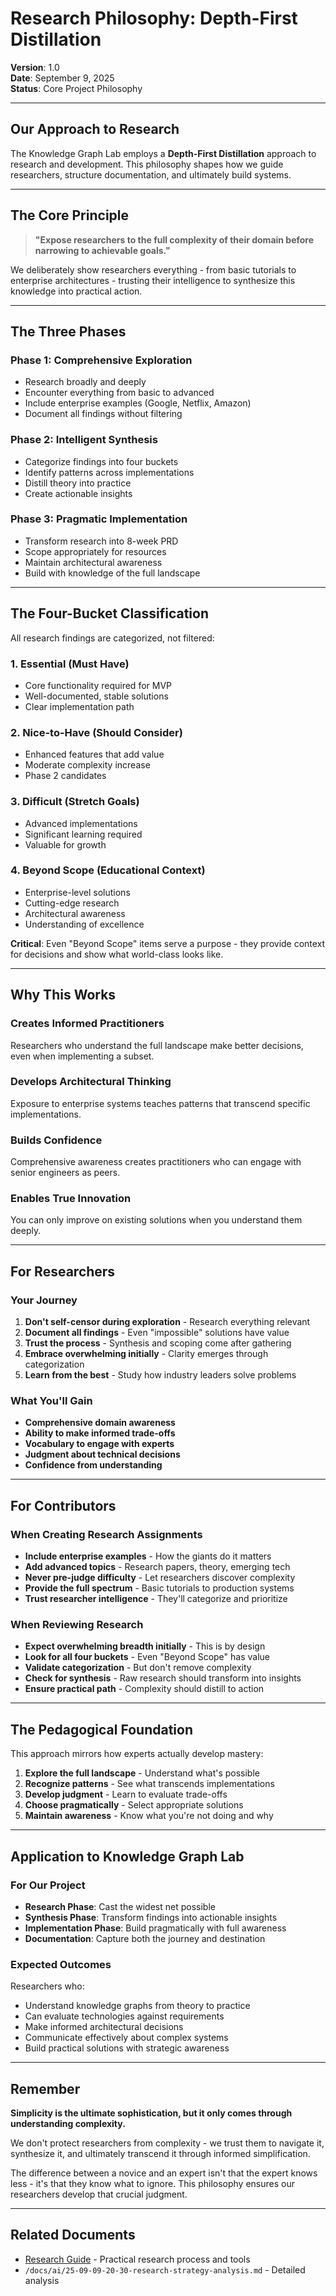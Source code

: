 # Research Philosophy: Depth-First Distillation

**Version**: 1.0  
**Date**: September 9, 2025  
**Status**: Core Project Philosophy

---

## Our Approach to Research

The Knowledge Graph Lab employs a **Depth-First Distillation** approach to research and development. This philosophy shapes how we guide researchers, structure documentation, and ultimately build systems.

---

## The Core Principle

> **"Expose researchers to the full complexity of their domain before narrowing to achievable goals."**

We deliberately show researchers everything - from basic tutorials to enterprise architectures - trusting their intelligence to synthesize this knowledge into practical action.

---

## The Three Phases

### Phase 1: Comprehensive Exploration
- Research broadly and deeply
- Encounter everything from basic to advanced
- Include enterprise examples (Google, Netflix, Amazon)
- Document all findings without filtering

### Phase 2: Intelligent Synthesis
- Categorize findings into four buckets
- Identify patterns across implementations
- Distill theory into practice
- Create actionable insights

### Phase 3: Pragmatic Implementation
- Transform research into 8-week PRD
- Scope appropriately for resources
- Maintain architectural awareness
- Build with knowledge of the full landscape

---

## The Four-Bucket Classification

All research findings are categorized, not filtered:

### 1. Essential (Must Have)
- Core functionality required for MVP
- Well-documented, stable solutions
- Clear implementation path

### 2. Nice-to-Have (Should Consider)
- Enhanced features that add value
- Moderate complexity increase
- Phase 2 candidates

### 3. Difficult (Stretch Goals)
- Advanced implementations
- Significant learning required
- Valuable for growth

### 4. Beyond Scope (Educational Context)
- Enterprise-level solutions
- Cutting-edge research
- Architectural awareness
- Understanding of excellence

**Critical**: Even "Beyond Scope" items serve a purpose - they provide context for decisions and show what world-class looks like.

---

## Why This Works

### Creates Informed Practitioners
Researchers who understand the full landscape make better decisions, even when implementing a subset.

### Develops Architectural Thinking
Exposure to enterprise systems teaches patterns that transcend specific implementations.

### Builds Confidence
Comprehensive awareness creates practitioners who can engage with senior engineers as peers.

### Enables True Innovation
You can only improve on existing solutions when you understand them deeply.

---

## For Researchers

### Your Journey

1. **Don't self-censor during exploration** - Research everything relevant
2. **Document all findings** - Even "impossible" solutions have value
3. **Trust the process** - Synthesis and scoping come after gathering
4. **Embrace overwhelming initially** - Clarity emerges through categorization
5. **Learn from the best** - Study how industry leaders solve problems

### What You'll Gain

- **Comprehensive domain awareness**
- **Ability to make informed trade-offs**
- **Vocabulary to engage with experts**
- **Judgment about technical decisions**
- **Confidence from understanding**

---

## For Contributors

### When Creating Research Assignments

- **Include enterprise examples** - How the giants do it matters
- **Add advanced topics** - Research papers, theory, emerging tech
- **Never pre-judge difficulty** - Let researchers discover complexity
- **Provide the full spectrum** - Basic tutorials to production systems
- **Trust researcher intelligence** - They'll categorize and prioritize

### When Reviewing Research

- **Expect overwhelming breadth initially** - This is by design
- **Look for all four buckets** - Even "Beyond Scope" has value
- **Validate categorization** - But don't remove complexity
- **Check for synthesis** - Raw research should transform into insights
- **Ensure practical path** - Complexity should distill to action

---

## The Pedagogical Foundation

This approach mirrors how experts actually develop mastery:

1. **Explore the full landscape** - Understand what's possible
2. **Recognize patterns** - See what transcends implementations
3. **Develop judgment** - Learn to evaluate trade-offs
4. **Choose pragmatically** - Select appropriate solutions
5. **Maintain awareness** - Know what you're not doing and why

---

## Application to Knowledge Graph Lab

### For Our Project

- **Research Phase**: Cast the widest net possible
- **Synthesis Phase**: Transform findings into actionable insights
- **Implementation Phase**: Build pragmatically with full awareness
- **Documentation**: Capture both the journey and destination

### Expected Outcomes

Researchers who:
- Understand knowledge graphs from theory to practice
- Can evaluate technologies against requirements
- Make informed architectural decisions
- Communicate effectively about complex systems
- Build practical solutions with strategic awareness

---

## Remember

**Simplicity is the ultimate sophistication, but it only comes through understanding complexity.**

We don't protect researchers from complexity - we trust them to navigate it, synthesize it, and ultimately transcend it through informed simplification.

The difference between a novice and an expert isn't that the expert knows less - it's that they know what to ignore. This philosophy ensures our researchers develop that crucial judgment.

---

## Related Documents

- [Research Guide](./07-research-guide.md) - Practical research process and tools
- `/docs/ai/25-09-09-20-30-research-strategy-analysis.md` - Detailed analysis